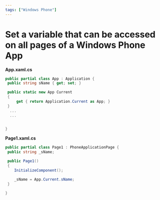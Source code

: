 ```yaml
---
tags: ["Windows Phone"]
---
```


# Set a variable that can be accessed on all pages of a Windows Phone App

**App.xaml.cs**

```cs 
public partial class App : Application {
 public string sName { get; set; }

 public static new App Current
 {
     get { return Application.Current as App; }
 }
  ...
  ...


} 
```

**Page1.xaml.cs**

```cs 
public partial class Page1 : PhoneApplicationPage { 
 public string _sName;

 public Page1()
 {
    InitializeComponent();

    _sName = App.Current.sName;
 }

} 
```
